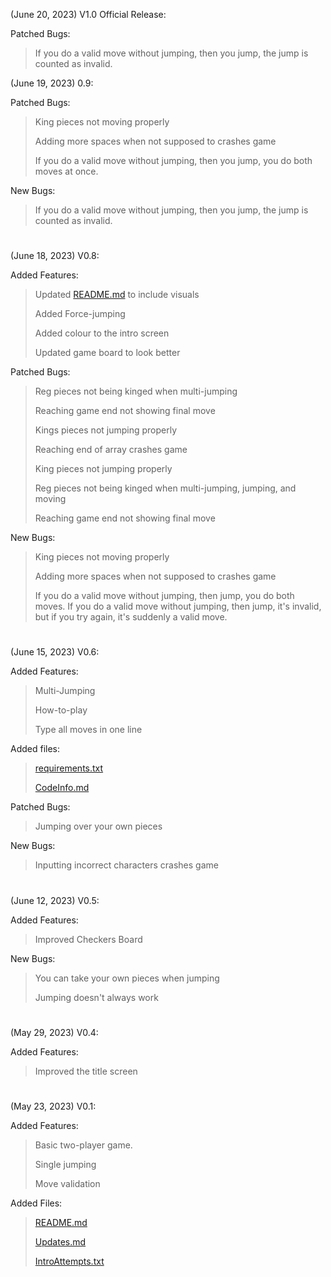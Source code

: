 (June 20, 2023) V1.0 Official Release:

  Patched Bugs:
  > If you do a valid move without jumping, then you jump, the jump is counted as invalid.

(June 19, 2023) 0.9:

  Patched Bugs:
  > King pieces not moving properly
  >
  > Adding more spaces when not supposed to crashes game
  >
  > If you do a valid move without jumping, then you jump, you do both moves at once.

  New Bugs:
  > If you do a valid move without jumping, then you jump, the jump is counted as invalid. 

#

(June 18, 2023) V0.8:

  Added Features:
  > Updated [README.md](docs/README.md) to include visuals
  >
  > Added Force-jumping
  >
  > Added colour to the intro screen
  >
  > Updated game board to look better


  Patched Bugs:
  > Reg pieces not being kinged when multi-jumping
  >
  > Reaching game end not showing final move
  >
  > Kings pieces not jumping properly
  >
  > Reaching end of array crashes game
  >
  > King pieces not jumping properly
  >
  > Reg pieces not being kinged when multi-jumping, jumping, and moving
  >
  > Reaching game end not showing final move

  New Bugs:
  > King pieces not moving properly
  >
  > Adding more spaces when not supposed to crashes game
  >
  > If you do a valid move without jumping, then jump, you do both moves. 
  > If you do a valid move without jumping, then jump, it's invalid, but if you try again, it's suddenly a valid move.

#

(June 15, 2023) V0.6:

  Added Features:
  >Multi-Jumping
  >
  >How-to-play
  >
  >Type all moves in one line

  Added files:
  >[requirements.txt](docs/requirements.txt)
  >
  >[CodeInfo.md](docs/CodeInfo.md)

  Patched Bugs:
  >Jumping over your own pieces

  New Bugs:
  >Inputting incorrect characters crashes game

#

(June 12, 2023) V0.5:

  Added Features:
  >Improved Checkers Board

  New Bugs:
  >You can take your own pieces when jumping
  >
  >Jumping doesn't always work

#

(May 29, 2023) V0.4:

  Added Features:
  >Improved the title screen

#

(May 23, 2023) V0.1:

  Added Features:
  >Basic two-player game.
  >
  >Single jumping
  >
  >Move validation

  Added Files:
  >[README.md](docs/README.md)
  >
  >[Updates.md](docs/Updates.md)
  >
  >[IntroAttempts.txt](docs/IntroAttempts.txt)
